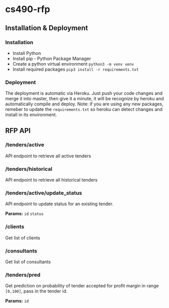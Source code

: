 # cs490-rfp

## Installation & Deployment 
### Installation
- Install Python
- Install pip - Python Package Manager 
- Create a python virtual environment `python3 -m venv venv`
- Install required packages `pip3 install -r requirements.txt`

### Deployment 
The deployment is automatic via Heroku. Just push your code changes and merge it into master, then give it a minute, it will be recognize by heroku and automatically compile and deploy. 
Note: if you are using any new packages, remeber to update the `requirements.txt` so heroku can detect changes and install in its environment. 

## RFP API
### /tenders/active
API endpoint to retrieve all active tenders

### /tenders/historical
API endpoint to retrieve all historical tenders

### /tenders/active/update_status
API endpoint to update status for an existing tender. 

**Params:** `id` `status`

### /clients
Get list of clients

### /consultants
Get list of consultants

### /tenders/pred
Get prediction on probability of tender accepted for profit margin in range `[0,100]`, pass in the tender id. 

**Params:** `id`